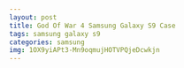```yaml
---
layout: post
title: God Of War 4 Samsung Galaxy S9 Case
tags: samsung galaxy s9
categories: samsung
img: 1OX9yiAPt3-Mn9oqmujHOTVPQjeDcwkjn
---
```

